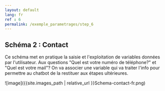 ```yaml
---
layout: default
lang: fr
ref : 6
permalink: /exemple_parametrages/step_6
---
```


## Schéma 2 : Contact


Ce schéma met en pratique la saisie et l'exploitation de variables données par l'utilisateur. Aux questions "Quel est votre numéro de téléphone?" et "Quel est votre mail"? On va associer une variable qui va traiter l'info pour permettre au chatbot de la restituer aux étapes ultérieures.

![image]({{site.images_path | relative_url }}Schema-contact-fr.png)
